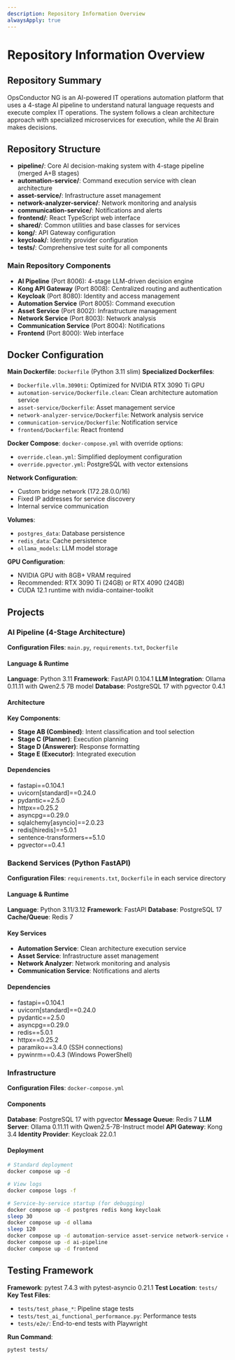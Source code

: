 ```yaml
---
description: Repository Information Overview
alwaysApply: true
---
```


# Repository Information Overview

## Repository Summary
OpsConductor NG is an AI-powered IT operations automation platform that uses a 4-stage AI pipeline to understand natural language requests and execute complex IT operations. The system follows a clean architecture approach with specialized microservices for execution, while the AI Brain makes decisions.

## Repository Structure
- **pipeline/**: Core AI decision-making system with 4-stage pipeline (merged A+B stages)
- **automation-service/**: Command execution service with clean architecture
- **asset-service/**: Infrastructure asset management
- **network-analyzer-service/**: Network monitoring and analysis
- **communication-service/**: Notifications and alerts
- **frontend/**: React TypeScript web interface
- **shared/**: Common utilities and base classes for services
- **kong/**: API Gateway configuration
- **keycloak/**: Identity provider configuration
- **tests/**: Comprehensive test suite for all components

### Main Repository Components
- **AI Pipeline** (Port 8006): 4-stage LLM-driven decision engine
- **Kong API Gateway** (Port 8008): Centralized routing and authentication
- **Keycloak** (Port 8080): Identity and access management
- **Automation Service** (Port 8005): Command execution
- **Asset Service** (Port 8002): Infrastructure management
- **Network Service** (Port 8003): Network analysis
- **Communication Service** (Port 8004): Notifications
- **Frontend** (Port 8000): Web interface

## Docker Configuration
**Main Dockerfile**: `Dockerfile` (Python 3.11 slim)
**Specialized Dockerfiles**:
- `Dockerfile.vllm.3090ti`: Optimized for NVIDIA RTX 3090 Ti GPU
- `automation-service/Dockerfile.clean`: Clean architecture automation service
- `asset-service/Dockerfile`: Asset management service
- `network-analyzer-service/Dockerfile`: Network analysis service
- `communication-service/Dockerfile`: Notification service
- `frontend/Dockerfile`: React frontend

**Docker Compose**: `docker-compose.yml` with override options:
- `override.clean.yml`: Simplified deployment configuration
- `override.pgvector.yml`: PostgreSQL with vector extensions

**Network Configuration**:
- Custom bridge network (172.28.0.0/16)
- Fixed IP addresses for service discovery
- Internal service communication

**Volumes**:
- `postgres_data`: Database persistence
- `redis_data`: Cache persistence
- `ollama_models`: LLM model storage

**GPU Configuration**:
- NVIDIA GPU with 8GB+ VRAM required
- Recommended: RTX 3090 Ti (24GB) or RTX 4090 (24GB)
- CUDA 12.1 runtime with nvidia-container-toolkit

## Projects

### AI Pipeline (4-Stage Architecture)
**Configuration Files**: `main.py`, `requirements.txt`, `Dockerfile`

#### Language & Runtime
**Language**: Python 3.11
**Framework**: FastAPI 0.104.1
**LLM Integration**: Ollama 0.11.11 with Qwen2.5 7B model
**Database**: PostgreSQL 17 with pgvector 0.4.1

#### Architecture
**Key Components**:
- **Stage AB (Combined)**: Intent classification and tool selection
- **Stage C (Planner)**: Execution planning
- **Stage D (Answerer)**: Response formatting
- **Stage E (Executor)**: Integrated execution

#### Dependencies
- fastapi==0.104.1
- uvicorn[standard]==0.24.0
- pydantic==2.5.0
- httpx==0.25.2
- asyncpg==0.29.0
- sqlalchemy[asyncio]==2.0.23
- redis[hiredis]==5.0.1
- sentence-transformers==5.1.0
- pgvector==0.4.1

### Backend Services (Python FastAPI)
**Configuration Files**: `requirements.txt`, `Dockerfile` in each service directory

#### Language & Runtime
**Language**: Python 3.11/3.12
**Framework**: FastAPI
**Database**: PostgreSQL 17
**Cache/Queue**: Redis 7

#### Key Services
- **Automation Service**: Clean architecture execution service
- **Asset Service**: Infrastructure asset management
- **Network Analyzer**: Network monitoring and analysis
- **Communication Service**: Notifications and alerts

#### Dependencies
- fastapi==0.104.1
- uvicorn[standard]==0.24.0
- pydantic==2.5.0
- asyncpg==0.29.0
- redis==5.0.1
- httpx==0.25.2
- paramiko==3.4.0 (SSH connections)
- pywinrm==0.4.3 (Windows PowerShell)

### Infrastructure
**Configuration Files**: `docker-compose.yml`

#### Components
**Database**: PostgreSQL 17 with pgvector
**Message Queue**: Redis 7
**LLM Server**: Ollama 0.11.11 with Qwen2.5-7B-Instruct model
**API Gateway**: Kong 3.4
**Identity Provider**: Keycloak 22.0.1

#### Deployment
```bash
# Standard deployment
docker compose up -d

# View logs
docker compose logs -f

# Service-by-service startup (for debugging)
docker compose up -d postgres redis kong keycloak
sleep 30
docker compose up -d ollama
sleep 120
docker compose up -d automation-service asset-service network-service communication-service
docker compose up -d ai-pipeline
docker compose up -d frontend
```

## Testing Framework
**Framework**: pytest 7.4.3 with pytest-asyncio 0.21.1
**Test Location**: `tests/`
**Key Test Files**:
- `tests/test_phase_*`: Pipeline stage tests
- `tests/test_ai_functional_performance.py`: Performance tests
- `tests/e2e/`: End-to-end tests with Playwright

**Run Command**:
```bash
pytest tests/
```